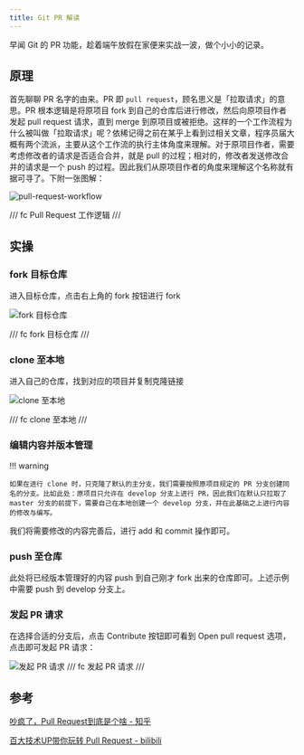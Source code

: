 ```yaml
---
title: Git PR 解读
---
```


早闻 Git 的 PR 功能，趁着端午放假在家便来实战一波，做个小小的记录。

## 原理

首先聊聊 PR 名字的由来。PR 即 `pull request`，顾名思义是「拉取请求」的意思。PR 根本逻辑是将原项目 fork 到自己的仓库后进行修改，然后向原项目作者发起 pull request 请求，直到 merge 到原项目或被拒绝。这样的一个工作流程为什么被叫做「拉取请求」呢？依稀记得之前在某乎上看到过相关文章，程序员届大概有两个流派，主要从这个工作流的执行主体角度来理解。对于原项目作者，需要考虑修改者的请求是否适合合并，就是 pull 的过程；相对的，修改者发送修改合并的请求是一个 push 的过程。因此我们从原项目作者的角度来理解这个名称就有据可寻了。下附一张图解：

![pull-request-workflow](https://cdn.dwj601.cn/images/202406091607490.svg)

/// fc
Pull Request 工作逻辑
///

## 实操

### fork 目标仓库

进入目标仓库，点击右上角的 fork 按钮进行 fork

![fork 目标仓库](https://cdn.dwj601.cn/images/202406091618430.png)

/// fc
fork 目标仓库
///

### clone 至本地

进入自己的仓库，找到对应的项目并复制克隆链接

![clone 至本地](https://cdn.dwj601.cn/images/202406091620622.png)

/// fc
clone 至本地
///

### 编辑内容并版本管理

!!! warning

    如果在进行 clone 时，只克隆了默认的主分支，我们需要按照原项目规定的 PR 分支创建同名的分支。比如此处：原项目只允许在 develop 分支上进行 PR，因此我们在默认只拉取了 master 分支的前提下，需要自己在本地创建一个 develop 分支，并在此基础之上进行内容的修改与编写。

我们将需要修改的内容完善后，进行 add 和 commit 操作即可。

### push 至仓库

此处将已经版本管理好的内容 push 到自己刚才 fork 出来的仓库即可。上述示例中需要 push 到 develop 分支上。

### 发起 PR 请求

在选择合适的分支后，点击 Contribute 按钮即可看到 Open pull request 选项，点击即可发起 PR 请求：

![发起 PR 请求](https://cdn.dwj601.cn/images/202406091634960.png)
/// fc
发起 PR 请求
///

## 参考

[吵疯了，Pull Request到底是个啥 - 知乎](https://zhuanlan.zhihu.com/p/347918608)

[百大技术UP带你玩转 Pull Request - bilibili](https://www.bilibili.com/video/BV11d4y1H74N/)
